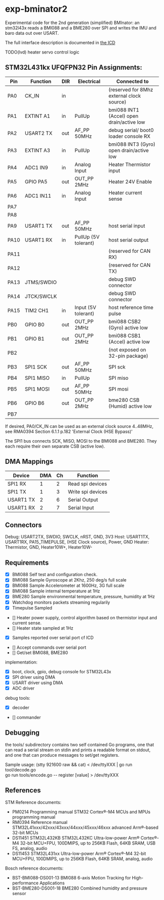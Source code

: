 # exp-bminator2

Experimental code for the 2nd generation (simplified) BMInator: an stm32l43x reads a BMI088 and a BME280 over SPI and writes the IMU and baro data out over USART.

The full interface description is documented in [the ICD](doc/ddln-bminator2-ICD.md)

TODO(lvd) heater servo control logic

## STM32L431kx UFQFPN32 Pin Assignments:

| Pin  | Function   | DIR | Electrical           | Connected to                              |
| ---- | ---------- | --- | -------------------- | ----------------------------------------- |
| PA0  | CK_IN      | in  |                      | (reserved for 8Mhz external clock source) |
| PA1  | EXTINT A1  | in  | PullUp               | bmi088 INT1 (Accel) open drain/active low |
| PA2  | USART2 TX  | out | AF_PP 50MHz          | debug serial/ boot0 loader console RX     |
| PA3  | EXTINT A3  | in  | PullUp               | bmi088 INT3 (Gyro) open drain/active low  |
| PA4  | ADC1 IN9   | in  | Analog Input         | Heater Thermistor input                   |
| PA5  | GPIO PA5   | out | OUT_PP 2MHz          | Heater 24V  Enable                        |
| PA6  | ADC1 IN11  | in  | Analog Input         | Heater current sense                      |
| PA7  |            |     |                      |                                           |
| PA8  |            |     |                      |                                           |
| PA9  | USART1 TX  | out | AF_PP 50MHz          | host serial input                         |
| PA10 | USART1 RX  | in  | PullUp (5V tolerant) | host serial output                        |
| PA11 |            |     |                      | (reserved for CAN RX)                     |
| PA12 |            |     |                      | (reserved for CAN TX)                     |
| PA13 | JTMS/SWDIO |     |                      | debug SWD connector                       |
| PA14 | JTCK/SWCLK |     |                      | debug SWD connector                       |
| PA15 | TIM2 CH1   | in  | Input (5V tolerant)  | host reference time pulse                 |
| PB0  | GPIO B0    | out | OUT_PP 2MHz          | bmi088 CSB2 (Gyro)  active low            |
| PB1  | GPIO B1    | out | OUT_PP 2MHz          | bmi088 CSB1 (Accel) active low            |
| PB2  |            |     |                      | (not exposed on 32-pin package)           |
| PB3  | SPI1 SCK   | out | AF_PP 50MHz          | SPI sck                                   |
| PB4  | SPI1 MISO  | in  | PullUp               | SPI miso                                  |
| PB5  | SPI1 MOSI  | out | AF_PP 50MHz          | SPI mosi                                  |
| PB6  | GPIO B6    | out | OUT_PP 2MHz          | bme280 CSB  (Humid) active low            |
| PB7  |            |     |                      |                                           |

If desired, PA0/CK_IN can be used as an external clock source 4..48MHz, see
RMA0394 Section 6.1.1 p.182 'External Clock (HSE Bypass)'

The SPI1 bus connects SCK, MISO, MOSI to the BMI088 and BME280. They each require their own
separate CSB (active low).

## DMA Mappings

| Device    | DMA | Ch  | Function          |
| --------- | --- | --- | ----------------- |
| SPI1 RX   | 1   | 2   | Read spi devices  |
| SPI1 TX   | 1   | 3   | Write spi devices |
| USART1 TX | 2   | 6   | Serial Output     |
| USART1 RX | 2   | 7   | Serial Input      |

## Connectors
Debug:  USART2TX, SWDIO, SWCLK, nRST, GND, 3V3
Host: USART1TX, USART1RX, PA15_TIMEPULSE, (HSE Clock source), Power, GND
Heater:  Thermistor, GND, Heater10W+, Heater10W-


## Requirements

- [X] BMI088 Self test and configuration check.
- [X] BMI088 Sample Gyroscope at 2Khz, 250 deg/s full scale
- [X] BMI088 Sample Accelerometer at 1600Hz, 3G full scale
- [X] BMI088 Sample internal temperature at 1Hz
- [X] BME280 Sample environmental temperature, pressure, humidity at 1Hz
- [x] Watchdog monitors packets streaming regularily
- [X] Timepulse Sampled
- [] Heater power supply, control algorithm based on thermistor input and current sense.
- [] Heater state sampled at 1Hz
- [X] Samples reported over serial port cf ICD
- [] Accept commands over serial port
- [] Get/set BMI088, BME280

implementation:
- [X] boot, clock, gpio, debug console for STM32L43x
- [X] SPI driver using DMA
- [X] USART driver using DMA
- [X] ADC driver

debug tools:
- [X] decoder
- [] commander


## Debugging

the tools/ subdirectory contains two self contained Go programs, one that can read a serial stream
on stdin and prints a readable format on stdout, and one that can produce messages to set/get
registers.  

Sample usage:
    (stty 921600 raw && cat) < /dev/ttyXXX | go run tool/decode.go  
    go run tools/encode.go -- register [value] > /dev/ttyXXX


## References

STM Reference documents:

- PM0214 Programming manual STM32 Cortex®-M4 MCUs and MPUs programming manual
- RM0394 Reference manual STM32L41xxx/42xxx/43xxx/44xxx/45xxx/46xxx advanced Arm®-based 32-bit MCUs
- DS11451 STM32L432KB STM32L432KC Ultra-low-power Arm® Cortex®-M4 32-bit MCU+FPU, 100DMIPS, up to 256KB Flash, 64KB SRAM, USB FS, analog, audio
- DS11453 STM32L431xx Ultra-low-power Arm® Cortex®-M4 32-bit MCU+FPU, 100DMIPS, up to 256KB Flash, 64KB SRAM, analog, audio

Bosch reference documents:

- BST-BMI088-DS001-13 BMI088 6-axis Motion Tracking for High-performance Applications
- BST-BME280-DS001-18 BME280 Combined humidity and pressure sensor
